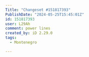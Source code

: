 ```yaml
---
Title: "Changeset #151817393"
PublishDate: "2024-05-25T15:45:01Z"
id: 151817393
user: L29Ah
comment: power lines
created_by: iD 2.29.0
tags:
  - Montenegro

---
```

